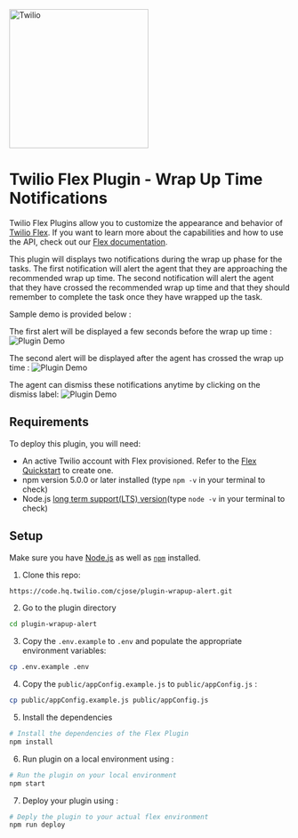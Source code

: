 <a href="https://www.twilio.com">
<img src="https://static0.twilio.com/marketing/bundles/marketing/img/logos/wordmark-red.svg" alt="Twilio" width="250" />
</a>

# Twilio Flex Plugin - Wrap Up Time Notifications

Twilio Flex Plugins allow you to customize the appearance and behavior of [Twilio Flex](https://www.twilio.com/flex). If you want to learn more about the capabilities and how to use the API, check out our [Flex documentation](https://www.twilio.com/docs/flex).

This plugin will displays two notifications during the wrap up phase for the tasks. The first notification will alert the agent that they are approaching the recommended wrap up time. The second notification will alert the agent that they have crossed the recommended wrap up time and that they should remember to complete the task once they have wrapped up the task.


Sample demo is provided below :

The first alert will be displayed a few seconds before the wrap up time :
![Plugin Demo](https://code.hq.twilio.com/cjose/plugin-wrapup-alert/blob/master/resources/first_alert.gif)

The second alert will be displayed after the agent has crossed the wrap up time :
![Plugin Demo](https://code.hq.twilio.com/cjose/plugin-wrapup-alert/blob/master/resources/second_alert.gif)

The agent can dismiss these notifications anytime by clicking on the dismiss label:
![Plugin Demo](https://code.hq.twilio.com/cjose/plugin-wrapup-alert/blob/master/resources/dismiss_alert.gif)


## Requirements

To deploy this plugin, you will need:

- An active Twilio account with Flex provisioned. Refer to the [Flex Quickstart](https://www.twilio.com/docs/flex/quickstart/flex-basics#sign-up-for-or-sign-in-to-twilio-and-create-a-new-flex-project") to create one.
- npm version 5.0.0 or later installed (type `npm -v` in your terminal to check)
- Node.js [long term support(LTS) version](https://nodejs.org/en/about/releases/)(type `node -v` in your terminal to check)



## Setup

Make sure you have [Node.js](https://nodejs.org) as well as [`npm`](https://npmjs.com) installed.

1. Clone this repo:

  ```bash
  https://code.hq.twilio.com/cjose/plugin-wrapup-alert.git
  ```

2. Go to the plugin directory

  ```bash
  cd plugin-wrapup-alert
  ```

3. Copy the `.env.example` to `.env` and populate the appropriate environment variables:

  ```bash
  cp .env.example .env
  ```

4. Copy the `public/appConfig.example.js` to `public/appConfig.js` :

  ```bash
  cp public/appConfig.example.js public/appConfig.js
  ```

5. Install the dependencies

  ```bash
  # Install the dependencies of the Flex Plugin
  npm install
  ```

6. Run plugin on a local environment using :

  ```bash
  # Run the plugin on your local environment
  npm start
  ```

7. Deploy your plugin using :

  ```bash
  # Deply the plugin to your actual flex environment
  npm run deploy
  ```

